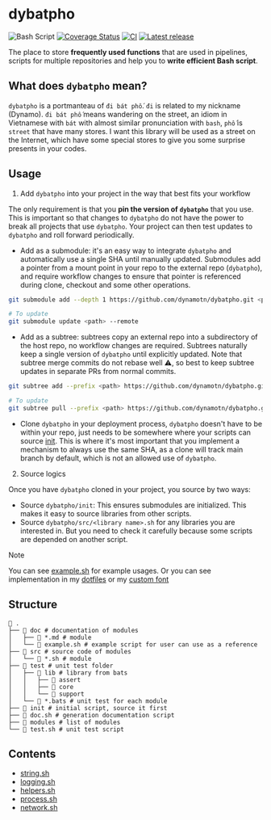 # dybatpho
![Bash Script](https://img.shields.io/badge/bash_script-%23121011.svg?style=for-the-badge&logo=gnu-bash&logoColor=white)
[![Coverage Status](https://coveralls.io/repos/github/dynamotn/dybatpho/badge.svg)](https://coveralls.io/github/dynamotn/dybatpho)
[![CI](https://github.com/dynamotn/dybatpho/actions/workflows/ci.yaml/badge.svg)](https://github.com/dynamotn/dybatpho/actions/workflows/ci.yaml)
[![Latest release](https://img.shields.io/github/release/dynamotn/dybatpho.svg)](https://github.com/dynamotn/dybatpho/releases/latest)

The place to store **frequently used functions** that are used in pipelines, scripts for multiple repositories and help you to **write efficient Bash script**.

## What does `dybatpho` mean?
`dybatpho` is a portmanteau of `đi bát phố`. `đi` is related to my nickname (Dynamo). `đi bát phố` means wandering on the street, an idiom in Vietnamese with `bát` with almost similar pronunciation with `bash`, `phố` is `street` that have many stores. I want this library will be used as a street on the Internet, which have some special stores to give you some surprise presents in your codes.

## Usage
1. Add `dybatpho` into your project in the way that best fits your workflow

The only requirement is that you **pin the version of `dybatpho`** that you use. This is important so that changes to `dybatpho` do not have the power to break all projects that use `dybatpho`. Your project can then test updates to `dybatpho` and roll forward periodically.
- Add as a submodule: it's an easy way to integrate `dybatpho` and automatically use a single SHA until manually updated. Submodules add a pointer from a mount point in your repo to the external repo (`dybatpho`), and require workflow changes to ensure that pointer is referenced during clone, checkout and some other operations.
```sh
git submodule add --depth 1 https://github.com/dynamotn/dybatpho.git <path>

# To update
git submodule update <path> --remote
```
- Add as a subtree: subtrees copy an external repo into a subdirectory of the host repo, no workflow changes are required. Subtrees naturally keep a single version of `dybatpho` until explicitly updated. Note that subtree merge commits do not rebase well ⚠️, so best to keep subtree updates in separate PRs from normal commits.
```sh
git subtree add --prefix <path> https://github.com/dynamotn/dybatpho.git main --squash

# To update
git subtree pull --prefix <path> https://github.com/dynamotn/dybatpho.git main --squash
```

- Clone `dybatpho` in your deployment process, `dybatpho` doesn't have to be within your repo, just needs to be somewhere where your scripts can source [init](init). This is where it's most important that you implement a mechanism to always use the same SHA, as a clone will track main branch by default, which is not an allowed use of `dybatpho`.
2. Source logics

Once you have `dybatpho` cloned in your project, you source by two ways:

- Source `dybatpho/init`: This ensures submodules are initialized. This makes it easy to source libraries from other scripts.
- Source `dybatpho/src/<library name>.sh` for any libraries you are interested in. But you need to check it carefully because some scripts are depended on another script.

> [!NOTE]
> You can see [example.sh](doc/example.sh) for example usages.
> Or you can see implementation in my [dotfiles](https://github.com/dynamotn/dotfiles) or my [custom font](https://github.com/dynamotn/Iosevka-Dynamo)

## Structure

```
 .
├──  doc # documentation of modules
│   ├──  *.md # module
│   └──  example.sh # example script for user can use as a reference
├──  src # source code of modules
│   └──  *.sh # module
├──  test # unit test folder
│   ├──  lib # library from bats
│   │   ├──  assert
│   │   ├──  core
│   │   └──  support
│   └──  *.bats # unit test for each module
├──  init # initial script, source it first
├──  doc.sh # generation documentation script
├──  modules # list of modules
└──  test.sh # unit test script
```
## Contents
- [string.sh](doc/string.md)
- [logging.sh](doc/logging.md)
- [helpers.sh](doc/helpers.md)
- [process.sh](doc/process.md)
- [network.sh](doc/network.md)
